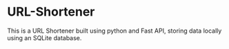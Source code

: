# URL-Shortener
This is a URL Shortener built using python and Fast API, storing data locally using an SQLite database.